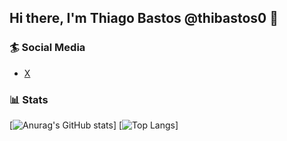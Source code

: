 ## Hi there, I'm Thiago Bastos @thibastos0 👋

### 🏄 Social Media
- [X](https://x.com/thibastos2)



### 📊 Stats
[![Anurag's GitHub stats](https://github-readme-stats.vercel.app/api?username=thibastos0&show_icons=true&theme=github_dark&hide=stars)]
[![Top Langs](https://github-readme-stats.vercel.app/api/top-langs/?username=thibastos0&layout=compact&langs_count=8&theme=github_dark)]


<!--
**thibastos0/thibastos0** is a ✨ _special_ ✨ repository because its `README.md` (this file) appears on your GitHub profile.

Here are some ideas to get you started:

- 🔭 I’m currently working on ...
- 🌱 I’m currently learning ...
- 👯 I’m looking to collaborate on ...
- 🤔 I’m looking for help with ...
- 💬 Ask me about ...
- 📫 How to reach me: ...
- 😄 Pronouns: ...
- ⚡ Fun fact: ...
-->

